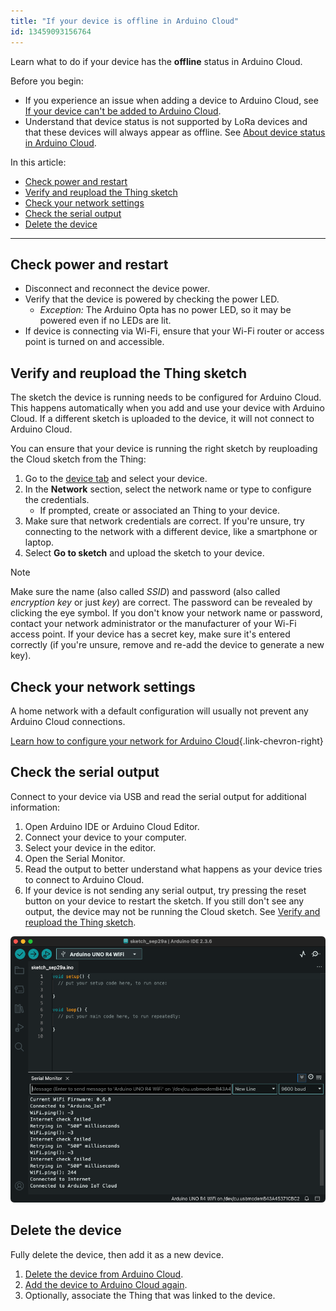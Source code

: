 ```yaml
---
title: "If your device is offline in Arduino Cloud"
id: 13459093156764
---
```


Learn what to do if your device has the **offline** status in Arduino Cloud.

Before you begin:

- If you experience an issue when adding a device to Arduino Cloud, see [If your device can't be added to Arduino Cloud](https://support.arduino.cc/hc/en-us/articles/360019355679).
- Understand that device status is not supported by LoRa devices and that these devices will always appear as offline. See [About device status in Arduino Cloud](https://support.arduino.cc/hc/en-us/articles/4407169649682-About-device-status-in-IoT-Cloud).

In this article:

- [Check power and restart](#check-power-and-restart)
- [Verify and reupload the Thing sketch](#verify-and-reupload-the-thing-sketch)
- [Check your network settings](#check-your-network-settings)
- [Check the serial output](#verify-and-reupload-the-thing-sketch)
- [Delete the device](#delete-the-device)

---

## Check power and restart

- Disconnect and reconnect the device power.
- Verify that the device is powered by checking the power LED.
  - _Exception:_ The Arduino Opta has no power LED, so it may be powered even if no LEDs are lit.
- If device is connecting via Wi-Fi, ensure that your Wi-Fi router or access point is turned on and accessible.

## Verify and reupload the Thing sketch

The sketch the device is running needs to be configured for Arduino Cloud. This happens automatically when you add and use your device with Arduino Cloud. If a different sketch is uploaded to the device, it will not connect to Arduino Cloud.

You can ensure that your device is running the right sketch by reuploading the Cloud sketch from the Thing:

1. Go to the [device tab](https://app.arduino.cc/devices) and select your device.
1. In the **Network** section, select the network name or type to configure the credentials.
   - If prompted, create or associated an Thing to your device.
1. Make sure that network credentials are correct. If you're unsure, try connecting to the network with a different device, like a smartphone or laptop.
1. Select **Go to sketch** and upload the sketch to your device.

> [!NOTE]
> Make sure the name (also called _SSID_) and password (also called _encryption key_ or just _key_) are correct. The password can be revealed by clicking the eye symbol. If you don't know your network name or password, contact your network administrator or the manufacturer of your Wi-Fi access point. If your device has a secret key, make sure it's entered correctly (if you're unsure, remove and re-add the device to generate a new key).

## Check your network settings

A home network with a default configuration will usually not prevent any Arduino Cloud connections.

[Learn how to configure your network for Arduino Cloud](https://support.arduino.cc/hc/en-us/articles/360017279260-Configure-your-network-for-Arduino-Cloud){.link-chevron-right}

## Check the serial output

Connect to your device via USB and read the serial output for additional information:

1. Open Arduino IDE or Arduino Cloud Editor.
1. Connect your device to your computer.
1. Select your device in the editor.
1. Open the Serial Monitor.
1. Read the output to better understand what happens as your device tries to connect to Arduino Cloud.
1. If your device is not sending any serial output, try pressing the reset button on your device to restart the sketch. If you still don't see any output, the device may not be running the Cloud sketch. See [Verify and reupload the Thing sketch](#verify-and-reupload-the-thing-sketch).

![Reading the serial output from a Cloud sketch in Arduino IDE](img/arduino-cloud-serial.png)

<!-- Test your setup with an example from the [ArduinoIoTCloud library](https://docs.arduino.cc/libraries/arduinoiotcloud/). Upload using Arduino IDE or the [Cloud Editor](https://support.arduino.cc/hc/en-us/articles/13809101080732-Open-the-Cloud-Editor). -->

## Delete the device

Fully delete the device, then add it as a new device.

1. [Delete the device from Arduino Cloud](https://support.arduino.cc/hc/en-us/articles/360018324700).
2. [Add the device to Arduino Cloud again](https://support.arduino.cc/hc/en-us/articles/360016495559).
3. Optionally, associate the Thing that was linked to the device.
